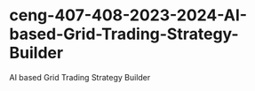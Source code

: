 # ceng-407-408-2023-2024-AI-based-Grid-Trading-Strategy-Builder
AI based Grid Trading Strategy Builder